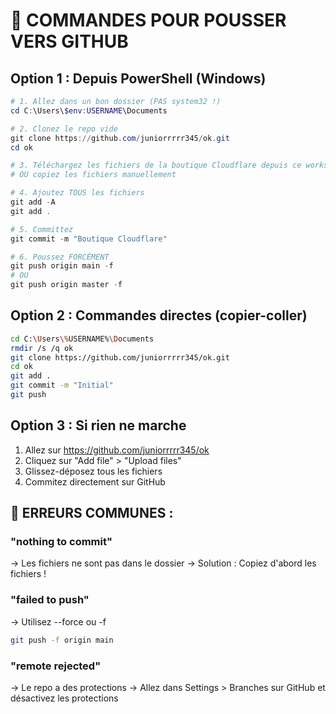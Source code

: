# 🚀 COMMANDES POUR POUSSER VERS GITHUB

## Option 1 : Depuis PowerShell (Windows)

```powershell
# 1. Allez dans un bon dossier (PAS system32 !)
cd C:\Users\$env:USERNAME\Documents

# 2. Clonez le repo vide
git clone https://github.com/juniorrrrr345/ok.git
cd ok

# 3. Téléchargez les fichiers de la boutique Cloudflare depuis ce workspace
# OU copiez les fichiers manuellement

# 4. Ajoutez TOUS les fichiers
git add -A
git add .

# 5. Committez
git commit -m "Boutique Cloudflare"

# 6. Poussez FORCÉMENT
git push origin main -f
# OU
git push origin master -f
```

## Option 2 : Commandes directes (copier-coller)

```bash
cd C:\Users\%USERNAME%\Documents
rmdir /s /q ok
git clone https://github.com/juniorrrrr345/ok.git
cd ok
git add .
git commit -m "Initial"
git push
```

## Option 3 : Si rien ne marche

1. Allez sur https://github.com/juniorrrrr345/ok
2. Cliquez sur "Add file" > "Upload files"
3. Glissez-déposez tous les fichiers
4. Commitez directement sur GitHub

## 🔴 ERREURS COMMUNES :

### "nothing to commit"
→ Les fichiers ne sont pas dans le dossier
→ Solution : Copiez d'abord les fichiers !

### "failed to push"
→ Utilisez --force ou -f
```bash
git push -f origin main
```

### "remote rejected"
→ Le repo a des protections
→ Allez dans Settings > Branches sur GitHub et désactivez les protections